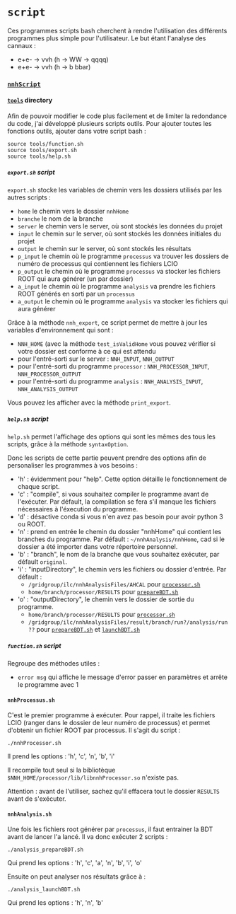 # `script`

Ces programmes scripts bash cherchent à rendre l'utilisation des différents programmes plus simple pour l'utilisateur. 
Le but étant l'analyse des cannaux :
- e+e- &rarr; &nu;&nu;h (h &rarr; WW &rarr; qqqq)
- e+e- &rarr; &nu;&nu;h (h &rarr; b bbar)

### [`nnhScript`](.)

#### [`tools`](tools) directory

Afin de pouvoir modifier le code plus facilement et de limiter la redondance du code, j'ai développé plusieurs scripts outils.
Pour ajouter toutes les fonctions outils, ajouter dans votre script bash :
```
source tools/function.sh
source tools/export.sh 
source tools/help.sh
```

##### `export.sh` script
`export.sh` stocke les variables de chemin vers les dossiers utilisés par les autres scripts :
- `home` le chemin vers le dossier `nnhHome`
- `branche` le nom de la branche
- `server` le chemin vers le server, où sont stockés les données du projet
- `input` le chemin sur le server, où sont stockés les données initiales du projet
- `output` le chemin sur le server, où sont stockés les résultats
- `p_input` le chemin où le programme `processus` va trouver les dossiers de numéro de processus qui contiennent les fichiers LCIO 
- `p_output` le chemin où le programme `processus` va stocker les fichiers ROOT qui aura générer (un par dossier)
- `a_input` le chemin où le programme `analysis` va prendre les fichiers ROOT générés en sorti par un `processus`
- `a_output` le chemin où le programme `analysis` va stocker les fichiers qui aura générer 

Grâce à la méthode `nnh_export`, ce script permet de mettre à jour les variables d'environnement qui sont :
- `NNH_HOME` (avec la méthode `test_isValidHome` vous pouvez vérifier si votre dossier est conforme à ce qui est attendu
- pour l'entré-sorti sur le server : `NNH_INPUT`, `NNH_OUTPUT`
- pour l'entré-sorti du programme `processor` : `NNH_PROCESSOR_INPUT`, `NNH_PROCESSOR_OUTPUT`
- pour l'entré-sorti du programme `analysis` : `NNH_ANALYSIS_INPUT`, `NNH_ANALYSIS_OUTPUT` 

Vous pouvez les afficher avec la méthode `print_export`.

##### `help.sh` script
`help.sh` permet l'affichage des options qui sont les mêmes des tous les scripts, grâce à la méthode `syntaxOption`.

Donc les scripts de cette partie peuvent prendre des options afin de personaliser les programmes à vos besoins :
- 'h' : évidemment pour "help". Cette option détaille le fonctionnement de chaque script.
- 'c' : "compile", si vous souhaitez compiler le programme avant de l'exécuter. Par défault, la compilation se fera s'il manque les fichiers nécessaires à l'éxecution du programme.
- 'd' : désactive conda si vous n'en avez pas besoin pour avoir python 3 ou ROOT.
- 'n' : prend en entrée le chemin du dossier "nnhHome" qui contient les branches du programme. Par défault : `~/nnhAnalysis/nnhHome`, cad si le dossier a été importer dans votre répertoire personnel.
- 'b' : "branch", le nom de la branche que vous souhaitez exécuter, par défault `original`.
- 'i' : "inputDirectory", le chemin vers les fichiers ou dossier d'entrée. Par défault :
  - `/gridgroup/ilc/nnhAnalysisFiles/AHCAL` pour [`processor.sh`](processor.sh)
  - `home/branch/processor/RESULTS` pour [`prepareBDT.sh`](prepareBDT.sh)
- 'o' : "outputDirectory", le chemin vers le dossier de sortie du programme.
  - `home/branch/processor/RESULTS` pour [`processor.sh`](processor.sh)
  - `/gridgroup/ilc/nnhAnalysisFiles/result/branch/run?/analysis/run??` pour [`prepareBDT.sh`](prepareBDT.sh) et [`launchBDT.sh`](launchBDT.sh) 

##### `function.sh` script
Regroupe des méthodes utiles :
- `error msg` qui affiche le message d'error passer en paramètres et arrête le programme avec 1

#### `nnhProcessus.sh`
C'est le premier programme à exécuter. Pour rappel, il traite les fichiers LCIO (ranger dans le dossier de leur numéro de processus) et permet d'obtenir un fichier ROOT par processus. Il s'agit du script :
```
./nnhProcessor.sh
```
Il prend les options : 'h', 'c', 'n', 'b', 'i'

Il recompile tout seul si la bibliotèque `$NNH_HOME/processor/lib/libnnhProcessor.so` n'existe pas.

Attention : avant de l'utiliser, sachez qu'il effacera tout le dossier `RESULTS` avant de s'exécuter.

#### `nnhAnalysis.sh`
Une fois les fichiers root générer par `processus`, il faut entrainer la BDT avant de lancer l'a lancé. Il va donc exécuter 2 scripts :
```
./analysis_prepareBDT.sh
```
Qui prend les options : 'h', 'c', 'a', 'n', 'b', 'i', 'o'

Ensuite on peut analyser nos résultats grâce à :
```
./analysis_launchBDT.sh
```
Qui prend les options : 'h', 'n', 'b'
